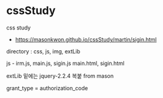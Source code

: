 # cssStudy
css study

- https://masonkwon.github.io/cssStudy/martin/sigin.html

directory : css, js, img, extLib

js - irm.js, main.js, sigin.js
main.html, sigin.html

extLib 밑에는 jquery-2.2.4 복붙 from mason

grant_type = authorization_code 